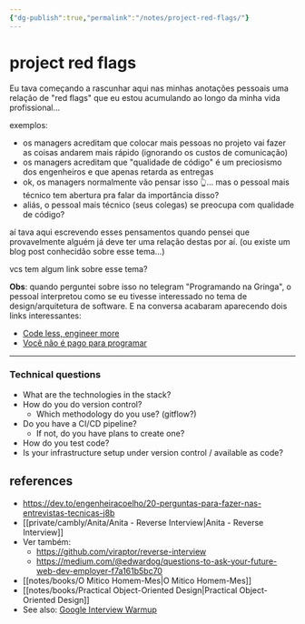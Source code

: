 ```yaml
---
{"dg-publish":true,"permalink":"/notes/project-red-flags/"}
---
```


# project red flags

Eu tava começando a rascunhar aqui nas minhas anotações pessoais uma relação de "red flags" que eu estou acumulando ao longo da minha vida profissional...

exemplos:

- os managers acreditam que colocar mais pessoas no projeto vai fazer as coisas andarem mais rápido (ignorando os custos de comunicação)
- os managers acreditam que "qualidade de código" é um preciosismo dos engenheiros e que apenas retarda as entregas
- ok, os managers normalmente vão pensar isso 👆... mas o pessoal mais técnico tem abertura pra falar da importância disso?
- aliás, o pessoal mais técnico (seus colegas) se preocupa com qualidade de código?


aí tava aqui escrevendo esses pensamentos quando pensei que provavelmente alguém já deve ter uma relação destas por aí.
(ou existe um blog post conhecidão sobre esse tema...)

vcs tem algum link sobre esse tema?

**Obs**: quando perguntei sobre isso no telegram "Programando na Gringa", o pessoal interpretou como se eu tivesse interessado no tema de design/arquitetura de software. E na conversa acabaram aparecendo dois links interessantes:

- [Code less, engineer more](https://increment.com/teams/code-less-engineer-more/)
- [Você não é pago para programar](https://www.alura.com.br/artigos/voce-nao-e-pago-para-programar)

---

### Technical questions

- What are the technologies in the stack?
- How do you do version control?
    - Which methodology do you use? (gitflow?)
- Do you have a CI/CD pipeline?
    - If not, do you have plans to create one?
- How do you test code?
- Is your infrastructure setup under version control / available as code?


## references

- <https://dev.to/engenheiracoelho/20-perguntas-para-fazer-nas-entrevistas-tecnicas-j8b>
- [[private/cambly/Anita/Anita - Reverse Interview\|Anita - Reverse Interview]]
- Ver também:
    - <https://github.com/viraptor/reverse-interview>
    - <https://medium.com/@edwardog/questions-to-ask-your-future-web-dev-employer-f7a161b5bc70>
- [[notes/books/O Mitico Homem-Mes\|O Mitico Homem-Mes]]
- [[notes/books/Practical Object-Oriented Design\|Practical Object-Oriented Design]]
- See also: [Google Interview Warmup](https://grow.google/certificates/interview-warmup/)